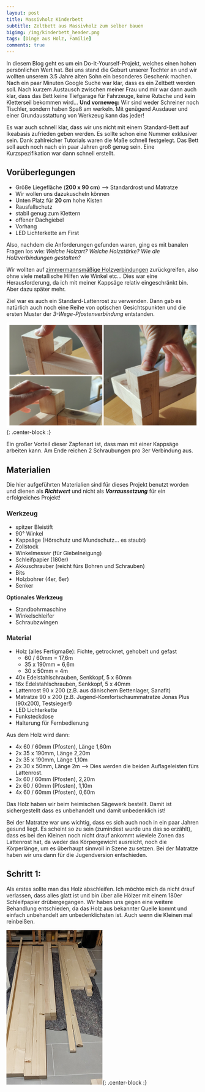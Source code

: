 ```yaml
---
layout: post
title: Massivholz Kinderbett
subtitle: Zeltbett aus Massivholz zum selber bauen
bigimg: /img/kinderbett_header.png
tags: [Dinge aus Holz, Familie]
comments: true
---
```


In diesem Blog geht es um ein Do-It-Yourself-Projekt, welches einen hohen persönlichen Wert hat. Bei uns stand die Geburt unserer Tochter an und wir wollten unserem 3.5 Jahre alten Sohn ein besonderes Geschenk machen. Nach ein paar Minuten Google Suche war klar, dass es ein Zeltbett werden soll. Nach kurzem Austausch zwischen meiner Frau und mir war dann auch klar, dass das Bett keine Tiefgarage für Fahrzeuge, keine Rutsche und kein Kletterseil bekommen wird... 
**Und vorneweg:** Wir sind weder Schreiner noch Tischler, sondern haben Spaß am werkeln. Mit genügend Ausdauer und einer Grundausstattung von Werkzeug kann das jeder!

Es war auch schnell klar, dass wir uns nicht mit einem Standard-Bett auf Ikeabasis zufrieden geben werden. Es sollte schon eine Nummer exklusiver sein. Dank zahlreicher Tutorials waren die Maße schnell festgelegt. Das Bett soll auch noch nach ein paar Jahren groß genug sein. Eine Kurzspezifikation war dann schnell erstellt.


## Vorüberlegungen

- Größe Liegefläche (**200 x 90 cm**) --> Standardrost und Matratze
- Wir wollen uns dazukuscheln können
- Unten Platz für **20 cm** hohe Kisten
- Rausfallschutz
- stabil genug zum Klettern
- offener Dachgiebel
- Vorhang
- LED Lichterkette am First


Also, nachdem die Anforderungen gefunden waren, ging es mit banalen Fragen los wie: _Welche Holzart?_ _Welche Holzstärke?_ _Wie die Holzverbindungen gestalten?_

Wir wollten auf [zimmermannsmäßige Holzverbindungen](https://de.wikipedia.org/wiki/Holzverbindung#Unterteilung_und_Beschreibung_der_zimmermannsm%C3%A4%C3%9Figen_Holzverbindungen/) zurückgreifen, also ohne viele metallische Hilfen wie Winkel etc... Dies war eine Herausforderung, da ich mit meiner Kappsäge relativ eingeschränkt bin. Aber dazu später mehr.

Ziel war es auch ein Standard-Lattenrost zu verwenden. Dann gab es natürlich auch noch eine Reihe von optischen Gesichtspunkten und die ersten Muster der _3-Wege-Pfostenverbindung_ entstanden.

![dummy](/img/kinderbett_zapfen_test.png){: .center-block :}

Ein großer Vorteil dieser Zapfenart ist, dass man mit einer Kappsäge arbeiten kann. Am Ende reichen 2 Schraubungen pro 3er Verbindung aus.

## Materialien

Die hier aufgeführten Materialien sind für dieses Projekt benutzt worden und dienen als ***Richtwert*** und nicht als ***Vorraussetzung*** für ein erfolgreiches Projekt!

### Werkzeug
- spitzer Bleistift
- 90° Winkel
- Kappsäge (Hörschutz und Mundschutz... es staubt)
- Zollstock
- Winkelmesser (für Giebelneigung)
- Schleifpapier (180er)
- Akkuschrauber (reicht fürs Bohren und Schrauben)
- Bits
- Holzbohrer (4er, 6er)
- Senker

**Optionales Werkzeug**
- Standbohrmaschine
- Winkelschleifer
- Schraubzwingen

### Material
- Holz (alles Fertigmaße): Fichte, getrocknet, gehobelt und gefast
  - 60 / 60mm = 17,6m
  - 35 x 190mm = 6,6m
  - 30 x 50mm = 4m
- 40x Edelstahlschrauben, Senkkopf, 5 x 60mm
- 16x Edelstahlschrauben, Senkkopf, 5 x 40mm
- Lattenrost 90 x 200 (z.B. aus dänischem Bettenlager, Sanafit)
- Matratze 90 x 200 (z.B. Jugend-Komfortschaummatratze Jonas Plus (90x200), Testsieger!)
- LED Lichterkette
- Funksteckdose
- Halterung für Fernbedienung

Aus dem Holz wird dann:
- 4x 60 / 60mm (Pfosten), Länge 1,60m
- 2x 35 x 190mm, Länge 2,20m
- 2x 35 x 190mm, Länge 1,10m
- 2x 30 x 50mm, Länge 2m --> Dies werden die beiden Auflageleisten fürs Lattenrost.
- 3x 60 / 60mm (Pfosten), 2,20m
- 2x 60 / 60mm (Pfosten), 1,10m
- 4x 60 / 60mm (Pfosten), 0,60m

Das Holz haben wir beim heimischen Sägewerk bestellt. Damit ist sichergestellt dass es unbehandelt und damit unbedenklich ist!

Bei der Matratze war uns wichtig, dass es sich auch noch in ein paar Jahren gesund liegt. Es scheint so zu sein (zumindest wurde uns das so erzählt), dass es bei den Kleinen noch nicht drauf ankommt wieviele Zonen das Lattenrost hat, da weder das Körpergewicht ausreicht, noch die Körperlänge, um es überhaupt sinnvoll in Szene zu setzen. Bei der Matratze haben wir uns dann für die Jugendversion entschieden.

## Schritt 1:

Als erstes sollte man das Holz abschleifen. Ich möchte mich da nicht drauf verlassen, dass alles glatt ist und bin über alle Hölzer mit einem 180er Schleifpapier drübergegangen. Wir haben uns gegen eine weitere Behandlung entschieden, da das Holz aus bekannter Quelle kommt und einfach unbehandelt am unbedenklichsten ist. Auch wenn die Kleinen mal reinbeißen.

![dummy](/img/holz_ankunft.PNG){: .center-block :}



<!-- 
### Notification

{: .box-note}
**Note:** This is a notification box.

### Warning

{: .box-warning}
**Warning:** This is a warning box.

### Error

{: .box-error}
**Error:** This is an error box. -->
